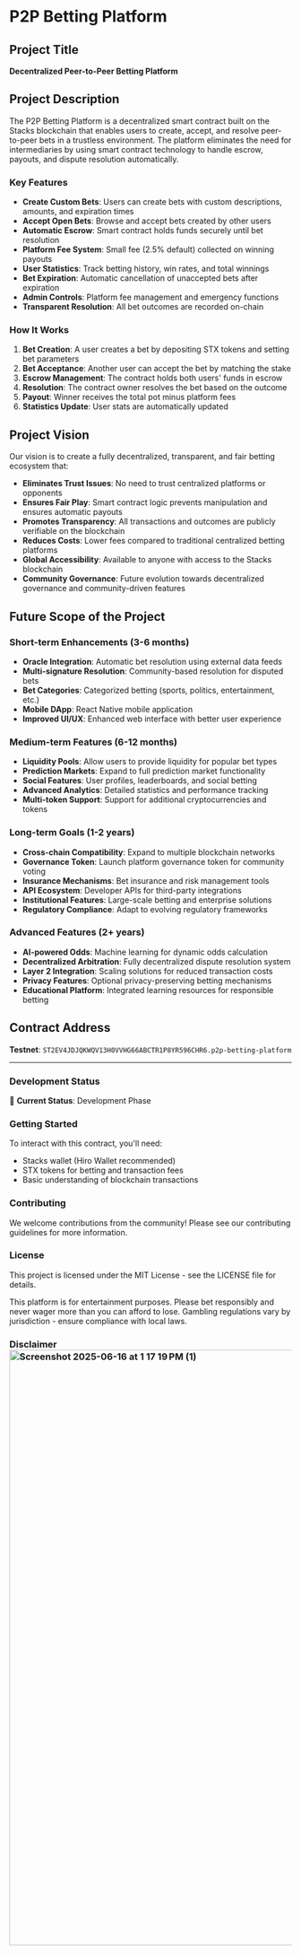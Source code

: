 # P2P Betting Platform

## Project Title
**Decentralized Peer-to-Peer Betting Platform**

## Project Description

The P2P Betting Platform is a decentralized smart contract built on the Stacks blockchain that enables users to create, accept, and resolve peer-to-peer bets in a trustless environment. The platform eliminates the need for intermediaries by using smart contract technology to handle escrow, payouts, and dispute resolution automatically.

### Key Features

- **Create Custom Bets**: Users can create bets with custom descriptions, amounts, and expiration times
- **Accept Open Bets**: Browse and accept bets created by other users
- **Automatic Escrow**: Smart contract holds funds securely until bet resolution
- **Platform Fee System**: Small fee (2.5% default) collected on winning payouts
- **User Statistics**: Track betting history, win rates, and total winnings
- **Bet Expiration**: Automatic cancellation of unaccepted bets after expiration
- **Admin Controls**: Platform fee management and emergency functions
- **Transparent Resolution**: All bet outcomes are recorded on-chain

### How It Works

1. **Bet Creation**: A user creates a bet by depositing STX tokens and setting bet parameters
2. **Bet Acceptance**: Another user can accept the bet by matching the stake
3. **Escrow Management**: The contract holds both users' funds in escrow
4. **Resolution**: The contract owner resolves the bet based on the outcome
5. **Payout**: Winner receives the total pot minus platform fees
6. **Statistics Update**: User stats are automatically updated

## Project Vision

Our vision is to create a fully decentralized, transparent, and fair betting ecosystem that:

- **Eliminates Trust Issues**: No need to trust centralized platforms or opponents
- **Ensures Fair Play**: Smart contract logic prevents manipulation and ensures automatic payouts
- **Promotes Transparency**: All transactions and outcomes are publicly verifiable on the blockchain
- **Reduces Costs**: Lower fees compared to traditional centralized betting platforms
- **Global Accessibility**: Available to anyone with access to the Stacks blockchain
- **Community Governance**: Future evolution towards decentralized governance and community-driven features

## Future Scope of the Project

### Short-term Enhancements (3-6 months)
- **Oracle Integration**: Automatic bet resolution using external data feeds
- **Multi-signature Resolution**: Community-based resolution for disputed bets
- **Bet Categories**: Categorized betting (sports, politics, entertainment, etc.)
- **Mobile DApp**: React Native mobile application
- **Improved UI/UX**: Enhanced web interface with better user experience

### Medium-term Features (6-12 months)
- **Liquidity Pools**: Allow users to provide liquidity for popular bet types
- **Prediction Markets**: Expand to full prediction market functionality
- **Social Features**: User profiles, leaderboards, and social betting
- **Advanced Analytics**: Detailed statistics and performance tracking
- **Multi-token Support**: Support for additional cryptocurrencies and tokens

### Long-term Goals (1-2 years)
- **Cross-chain Compatibility**: Expand to multiple blockchain networks
- **Governance Token**: Launch platform governance token for community voting
- **Insurance Mechanisms**: Bet insurance and risk management tools
- **API Ecosystem**: Developer APIs for third-party integrations
- **Institutional Features**: Large-scale betting and enterprise solutions
- **Regulatory Compliance**: Adapt to evolving regulatory frameworks

### Advanced Features (2+ years)
- **AI-powered Odds**: Machine learning for dynamic odds calculation
- **Decentralized Arbitration**: Fully decentralized dispute resolution system
- **Layer 2 Integration**: Scaling solutions for reduced transaction costs
- **Privacy Features**: Optional privacy-preserving betting mechanisms
- **Educational Platform**: Integrated learning resources for responsible betting

## Contract Address

**Testnet**: `ST2EV4JDJQKWQV13H0VVHG66ABCTR1P8YR596CHR6.p2p-betting-platform`

---

### Development Status
🚧 **Current Status**: Development Phase

### Getting Started
To interact with this contract, you'll need:
- Stacks wallet (Hiro Wallet recommended)
- STX tokens for betting and transaction fees
- Basic understanding of blockchain transactions

### Contributing
We welcome contributions from the community! Please see our contributing guidelines for more information.

### License
This project is licensed under the MIT License - see the LICENSE file for details.



This platform is for entertainment purposes. Please bet responsibly and never wager more than you can afford to lose. Gambling regulations vary by jurisdiction - ensure compliance with local laws.
### Disclaimer<img width="1062" alt="Screenshot 2025-06-16 at 1 17 19 PM (1)" src="https://github.com/user-attachments/assets/b1859434-0642-4c79-b97a-41721ce40ce0" />
